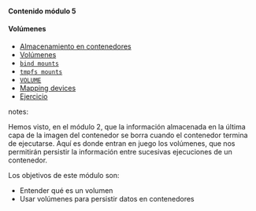 #### Contenido módulo 5

#### Volúmenes

* [Almacenamiento en contenedores](#storage-overview)
* [Volúmenes](#volumes)
* [`bind mounts`](#bind-mounts)
* [`tmpfs mounts`](#tmpfs-mounts)
* [`VOLUME`](#dockerfile-volume)
* [Mapping devices](#mapping-devices)
* [Ejercicio](#exercise)

notes:

Hemos visto, en el módulo 2, que la información almacenada en la última capa de la imagen
del contenedor se borra cuando el contenedor termina de ejecutarse. Aquí es donde entran
en juego los volúmenes, que nos permitirán persistir la información entre
sucesivas ejecuciones de un contenedor.

Los objetivos de este módulo son:

* Entender qué es un volumen
* Usar volúmenes para persistir datos en contenedores